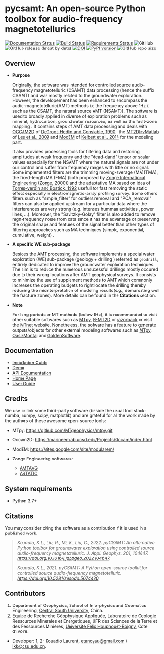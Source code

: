 # pycsamt: An open-source Python toolbox for audio-frequency magnetotellurics

[![Documentation Status](https://readthedocs.org/projects/pycsamt/badge/?version=latest)](https://pycsamt.readthedocs.io/en/latest/?badge=latest) [![Build Status](https://travis-ci.com/WEgeophysics/pyCSAMT.svg?branch=master)](https://travis-ci.com/WEgeophysics/pyCSAMT) [![Requirements Status](https://requires.io/github/WEgeophysics/pyCSAMT/requirements.svg?branch=master)](https://requires.io/github/WEgeophysics/pyCSAMT/requirements/?branch=master)
  ![GitHub](https://img.shields.io/github/license/WEgeophysics/pycsamt?color=blue&label=licence&logo=GNU&logoColor=red) ![GitHub release (latest by date)](https://img.shields.io/github/v/release/WEgeophysics/pyCSAMT?color=orange) [![DOI](https://zenodo.org/badge/DOI/10.5281/zenodo.5674430.svg)](https://doi.org/10.5281/zenodo.5674430)
  [![PyPI version](https://badge.fury.io/py/pycsamt.svg)](https://badge.fury.io/py/pycsamt)
  ![GitHub repo size](https://img.shields.io/github/repo-size/WEgeophysics/pycsamt?color=0A4CEE&style=flat-square)

## Overview 

  * **Purpose**
    
    Originally, the software was intended for controlled source audio-frequency magnetotelluric (CSAMT) data processing (hence the suffix CSAMT) and was mostly related
    to the groundwater exploration. However, the developement has been enhanced to encompass the audio-magnetotelluric(AMT) methods i.e the frequency above 1Hz ( such as the CSAMT, the natural 
    source AMT (NSAMT)). The software is used to broadly applied in diverse of exploration problems such as mineral, hydrocarbon,  groundwater resources, as well as the fault-zone mapping . 
    It contains steps of AMT data processing and deals with [OCCAM2D](https://marineemlab.ucsd.edu/Projects/Occam/index.html) of [DeGroot-Hedlin and Constable, 1990](https://doi.org/10.1190/1.1442303) , 
    the [MT2DInvMatlab](https://doi.org/10.1016/j.cageo.2008.10.010)  of [Lee et al., 2009](https://doi.org/10.1016/j.cageo.2008.10.010) and [ModEM](https://sites.google.com/site/modularem/download) of [Kelbert et al., 2014](https://doi.org/10.1016/j.cageo.2014.01.010)
    for the modeling part.
    
    It also provides processing tools for filtering data and restoring amplitudes at weak frequency and the "dead-dand" tensor or scalar values especially 
    for the NSAMT where the natural signals are not under our control and suffer from frequency ranges with little or no signal. Some implemented filters are  the trimming moving-average (MA)(TMA),
    the fixed-length MA (FMA) (both proposed by [Zonge International Engineering (Zonge, 2000)]( http://www.zonge.com/legacy/PDF_DatPro/Astatic.pdf )) and the adaptative MA based on idea of [Torres-verdìn and Bostick, 1992](https://doi.org/10.1190/1.2400625) usefull for fast
    removing the static effect especially in electromagnetic-array profiling survey. Some others filters such as "simple_filter" for outliers removal and "PCA_removal" filters can also be applied 
    upstream for a particular data where the interferences are very strong (e.g. intenses humman activities , power lines, ...). Moreover, the  "Savitzky-Golay" filter is also added to remove high-frequency noise from data since it 
     has the advantage of preserving the original shape and features of the signal better than other types of filtering approaches such as MA techniques (simple, exponential, cumulative, weight) . 
     
 * **A specific WE sub-package**
 
    Besides the AMT processing, the software implements a special water exploration (WE) sub-package (geology + drilling ) referred  as `geodrill`, entirely dedicated to improve the groundwater exploration techniques. The aim is to reduce the numerous unsucessful 
    drillings mostly occured due to their wrong locations after AMT geophysical surveys. It consists to minimize the use of supplement methods to AMT which commonly increases the operating budgets 
    to right locate  the drilling thereby reducing the misinterpretation of modeling results(e.g., demarcating well the fracture zones). More details can be found in the **Citations** section. 
    
 * **Note**
 
    For long periods or MT methods (below 1Hz), it is recommended to visit other suitable softwares such as  [MTpy](https://github.com/MTgeophysics/mtpy.git), [FEMT2D](https://github.com/ruboerner/FEMT2D) or [razorback](https://github.com/BRGM/razorback) or visit the [MTnet](https://www.mtnet.info/main/source.html) website. Nonetheless, the sofware has a feature to generate outputs/objects for other external modeling softwares such as [MTpy](https://github.com/MTgeophysics/mtpy), [OasisMontaj](http://updates.geosoft.com/downloads/files/how-to-guides/Oasis_montaj_Gridding.pdf)
    and [GoldenSoftware](https://www.goldensoftware.com/products/surfer).


## Documentation 

* [Installation Guide](https://pycsamt.readthedocs.io/en/latest/installation.html?highlight=installation)
* [Demo](https://pycsamt.readthedocs.io/en/latest/demo.html?highlight=demo) 
* [API Documentation](https://pycsamt.readthedocs.io/en/latest/)
* [Home Page](https://github.com/WEgeophysics/pyCSAMT/wiki)
* [User Guide](https://github.com/WEgeophysics/pyCSAMT/blob/develop/docs/pyCSAMT%20User%20Guide.pdf)

## Credits

We use or link some third-party software (beside the usual tool stack: numba, numpy, scipy, matplotlib) and are grateful for all the work made by the authors of these awesome open-source tools:
* MTpy: https://github.com/MTgeophysics/mtpy.git
* Occam2D: https://marineemlab.ucsd.edu/Projects/Occam/index.html
* ModEM: https://sites.google.com/site/modularem/

* Zonge Engineering softwares:
    - [AMTAVG](http://www.zonge.com/legacy/DatPro.html/)
    - [ASTATIC](http://www.zonge.com/legacy/PDF_DatPro/Astatic.pdf)

## System requirements 

* Python 3.7+ 

## Citations 

 You may consider citing the software as a contribution if it is used in a published work:

> *Kouadio, K.L., Liu, R., Mi, B., Liu, C., 2022. pyCSAMT: An alternative Python toolbox for groundwater exploration using controlled source audio-frequency magnetotelluric. J. Appl. Geophys. 201, 104647. https://doi.org/10.1016/j.jappgeo.2022.104647.*
> 
> *Kouadio, K.L., 2021. pyCSAMT: A Python open-source toolkit for controlled source audio-frequency magnetotelluric. https://doi.org/10.5281/zenodo.5674430.*

## Contributors

1. Department of Geophysics, School of  Info-physics and Geomatics Engineering, [Central South University](http://www.zju.edu.cn/english/), China. 
2. Equipe de Recherche Géophysique Appliquée, Laboratoire de Geologie Ressources Minerales et Energetiques, UFR des Sciences de la Terre et des Ressources Minières, [Université Félix Houphouët-Boigny]( https://www.univ-fhb.edu.ci/index.php/ufr-strm/), Cote d'Ivoire.

* Developer: 1, 2- Kouadio Laurent,  <etanoyau@gmail.com> / <lkk@csu.edu.cn>.
